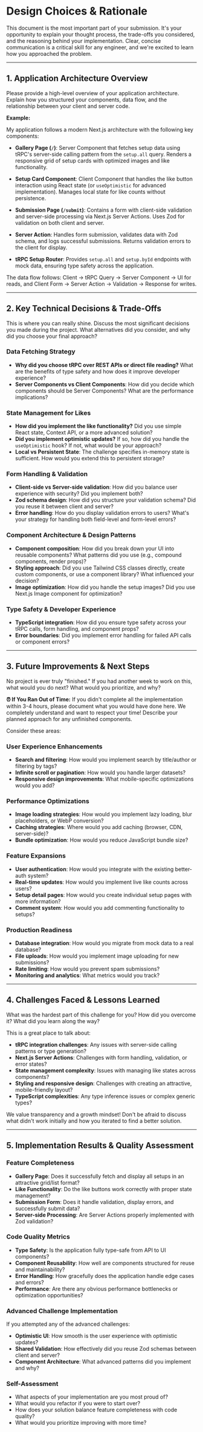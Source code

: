 # Design Choices & Rationale

This document is the most important part of your submission. It's your opportunity to explain your thought process, the trade-offs you considered, and the reasoning behind your implementation. Clear, concise communication is a critical skill for any engineer, and we're excited to learn how you approached the problem.

---

## 1. Application Architecture Overview

Please provide a high-level overview of your application architecture. Explain how you structured your components, data flow, and the relationship between your client and server code.

**Example:**

My application follows a modern Next.js architecture with the following key components:

- **Gallery Page (`/`)**: Server Component that fetches setup data using tRPC's server-side calling pattern from the `setup.all` query. Renders a responsive grid of setup cards with optimized images and like functionality.

- **Setup Card Component**: Client Component that handles the like button interaction using React state (or `useOptimistic` for advanced implementation). Manages local state for like counts without persistence.

- **Submission Page (`/submit`)**: Contains a form with client-side validation and server-side processing via Next.js Server Actions. Uses Zod for validation on both client and server.

- **Server Action**: Handles form submission, validates data with Zod schema, and logs successful submissions. Returns validation errors to the client for display.

- **tRPC Setup Router**: Provides `setup.all` and `setup.byId` endpoints with mock data, ensuring type safety across the application.

The data flow follows: Client → tRPC Query → Server Component → UI for reads, and Client Form → Server Action → Validation → Response for writes.

---

## 2. Key Technical Decisions & Trade-Offs

This is where you can really shine. Discuss the most significant decisions you made during the project. What alternatives did you consider, and why did you choose your final approach?

### Data Fetching Strategy

- **Why did you choose tRPC over REST APIs or direct file reading?** What are the benefits of type safety and how does it improve developer experience?
- **Server Components vs Client Components**: How did you decide which components should be Server Components? What are the performance implications?

### State Management for Likes

- **How did you implement the like functionality?** Did you use simple React state, Context API, or a more advanced solution?
- **Did you implement optimistic updates?** If so, how did you handle the `useOptimistic` hook? If not, what would be your approach?
- **Local vs Persistent State**: The challenge specifies in-memory state is sufficient. How would you extend this to persistent storage?

### Form Handling & Validation

- **Client-side vs Server-side validation**: How did you balance user experience with security? Did you implement both?
- **Zod schema design**: How did you structure your validation schema? Did you reuse it between client and server?
- **Error handling**: How do you display validation errors to users? What's your strategy for handling both field-level and form-level errors?

### Component Architecture & Design Patterns

- **Component composition**: How did you break down your UI into reusable components? What patterns did you use (e.g., compound components, render props)?
- **Styling approach**: Did you use Tailwind CSS classes directly, create custom components, or use a component library? What influenced your decision?
- **Image optimization**: How did you handle the setup images? Did you use Next.js Image component for optimization?

### Type Safety & Developer Experience

- **TypeScript integration**: How did you ensure type safety across your tRPC calls, form handling, and component props?
- **Error boundaries**: Did you implement error handling for failed API calls or component errors?

---

## 3. Future Improvements & Next Steps

No project is ever truly "finished." If you had another week to work on this, what would you do next? What would you prioritize, and why?

**⏰ If You Ran Out of Time:** If you didn't complete all the implementation within 3-4 hours, please document what you would have done here. We completely understand and want to respect your time! Describe your planned approach for any unfinished components.

Consider these areas:

### User Experience Enhancements

- **Search and filtering**: How would you implement search by title/author or filtering by tags?
- **Infinite scroll or pagination**: How would you handle larger datasets?
- **Responsive design improvements**: What mobile-specific optimizations would you add?

### Performance Optimizations

- **Image loading strategies**: How would you implement lazy loading, blur placeholders, or WebP conversion?
- **Caching strategies**: Where would you add caching (browser, CDN, server-side)?
- **Bundle optimization**: How would you reduce JavaScript bundle size?

### Feature Expansions

- **User authentication**: How would you integrate with the existing better-auth system?
- **Real-time updates**: How would you implement live like counts across users?
- **Setup detail pages**: How would you create individual setup pages with more information?
- **Comment system**: How would you add commenting functionality to setups?

### Production Readiness

- **Database integration**: How would you migrate from mock data to a real database?
- **File uploads**: How would you implement image uploading for new submissions?
- **Rate limiting**: How would you prevent spam submissions?
- **Monitoring and analytics**: What metrics would you track?

---

## 4. Challenges Faced & Lessons Learned

What was the hardest part of this challenge for you? How did you overcome it? What did you learn along the way?

This is a great place to talk about:

- **tRPC integration challenges**: Any issues with server-side calling patterns or type generation?
- **Next.js Server Actions**: Challenges with form handling, validation, or error states?
- **State management complexity**: Issues with managing like states across components?
- **Styling and responsive design**: Challenges with creating an attractive, mobile-friendly layout?
- **TypeScript complexities**: Any type inference issues or complex generic types?

We value transparency and a growth mindset! Don't be afraid to discuss what didn't work initially and how you iterated to find a better solution.

---

## 5. Implementation Results & Quality Assessment

### Feature Completeness

- **Gallery Page**: Does it successfully fetch and display all setups in an attractive grid/list format?
- **Like Functionality**: Do the like buttons work correctly with proper state management?
- **Submission Form**: Does it handle validation, display errors, and successfully submit data?
- **Server-side Processing**: Are Server Actions properly implemented with Zod validation?

### Code Quality Metrics

- **Type Safety**: Is the application fully type-safe from API to UI components?
- **Component Reusability**: How well are components structured for reuse and maintainability?
- **Error Handling**: How gracefully does the application handle edge cases and errors?
- **Performance**: Are there any obvious performance bottlenecks or optimization opportunities?

### Advanced Challenge Implementation

If you attempted any of the advanced challenges:

- **Optimistic UI**: How smooth is the user experience with optimistic updates?
- **Shared Validation**: How effectively did you reuse Zod schemas between client and server?
- **Component Architecture**: What advanced patterns did you implement and why?

### Self-Assessment

- What aspects of your implementation are you most proud of?
- What would you refactor if you were to start over?
- How does your solution balance feature completeness with code quality?
- What would you prioritize improving with more time?